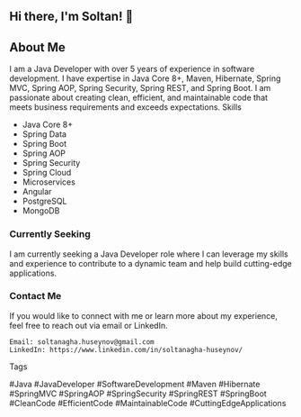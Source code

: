 ## Hi there, I'm Soltan! 👋

## About Me

I am a Java Developer with over 5 years of experience in software development. I have expertise in Java Core 8+, Maven, Hibernate, Spring MVC, Spring AOP, Spring Security, Spring REST, and Spring Boot. I am passionate about creating clean, efficient, and maintainable code that meets business requirements and exceeds expectations.
Skills

*    Java Core 8+
*    Spring Data
*    Spring Boot
*    Spring AOP
*    Spring Security
*    Spring Cloud
*    Microservices
*    Angular
*    PostgreSQL
*    MongoDB

### Currently Seeking

I am currently seeking a Java Developer role where I can leverage my skills and experience to contribute to a dynamic team and help build cutting-edge applications.

### Contact Me

If you would like to connect with me or learn more about my experience, feel free to reach out via email or LinkedIn.

    Email: soltanagha.huseynov@gmail.com
    LinkedIn: https://www.linkedin.com/in/soltanagha-huseynov/

Tags

#Java #JavaDeveloper #SoftwareDevelopment #Maven #Hibernate #SpringMVC #SpringAOP #SpringSecurity #SpringREST #SpringBoot #CleanCode #EfficientCode #MaintainableCode #CuttingEdgeApplications
